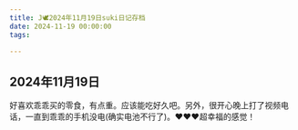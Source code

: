 ```yaml
---
title: J🕊️2024年11月19日suki日记存档
date: 2024-11-19 00:00:00
tags:

---
```


## 2024年11月19日

好喜欢乖乖买的零食，有点重。应该能吃好久吧。另外，很开心晚上打了视频电话，一直到乖乖的手机没电(确实电池不行了)。❤️❤️❤️超幸福的感觉！
